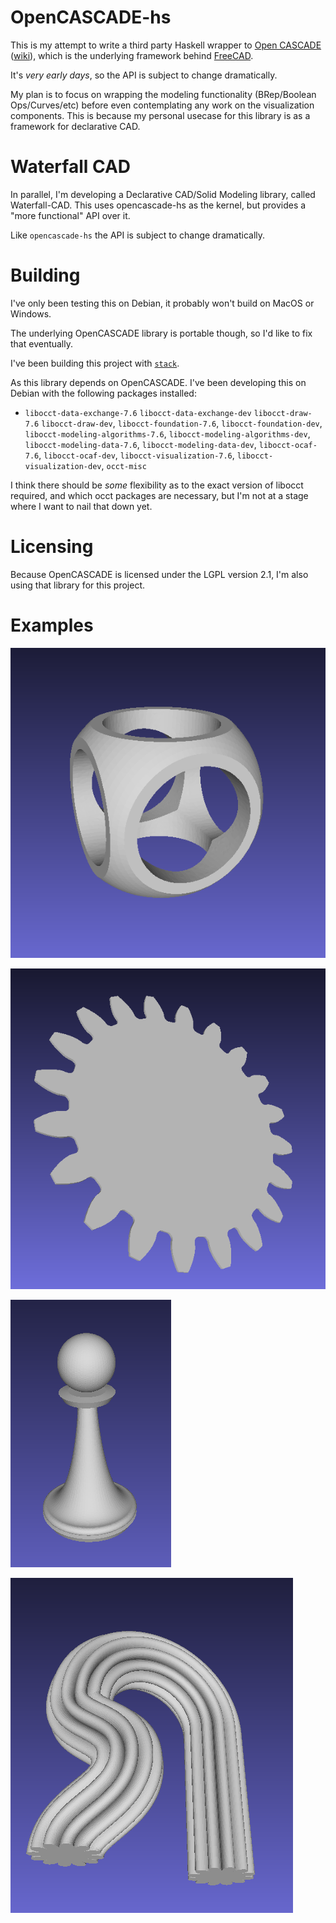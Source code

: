 # OpenCASCADE-hs

This is my attempt to write a third party Haskell wrapper to [Open CASCADE](https://dev.opencascade.org) ([wiki](https://en.wikipedia.org/wiki/Open_Cascade_Technology)), which is the underlying framework behind [FreeCAD](https://www.freecad.org/).

It's _very early days_, so the API is subject to change dramatically.

My plan is to focus on wrapping the modeling functionality (BRep/Boolean Ops/Curves/etc) before even contemplating any work on the visualization components. This is because my personal usecase for this library is as a framework for declarative CAD. 

# Waterfall CAD

In parallel, I'm developing a Declarative CAD/Solid Modeling library, called Waterfall-CAD.
This uses opencascade-hs as the kernel, but provides a "more functional" API over it.

Like `opencascade-hs` the API is subject to change dramatically.

# Building

I've only been testing this on Debian, it probably won't build on MacOS or Windows. 

The underlying OpenCASCADE library is portable though, so I'd like to fix that eventually.

I've been building this project with [`stack`](https://docs.haskellstack.org/en/stable/).

As this library depends on OpenCASCADE. 
I've been developing this on Debian with the following packages installed:

* `libocct-data-exchange-7.6` `libocct-data-exchange-dev` `libocct-draw-7.6` `libocct-draw-dev`, `libocct-foundation-7.6`, `libocct-foundation-dev`, `libocct-modeling-algorithms-7.6`, `libocct-modeling-algorithms-dev`, `libocct-modeling-data-7.6`, `libocct-modeling-data-dev`, `libocct-ocaf-7.6`, `libocct-ocaf-dev`, `libocct-visualization-7.6`, `libocct-visualization-dev`, `occt-misc`

I think there should be _some_ flexibility as to the exact version of libocct required, and which occt packages are necessary, but I'm not at a stage where I want to nail that down yet.


# Licensing

Because OpenCASCADE is licensed under the LGPL version 2.1, I'm also using that library for this project.

# Examples 

[![](images/csg.png)](waterfall-cad-examples/src/CsgExample.hs)

[![](images/gear.png)](waterfall-cad-examples/src/GearExample.hs)

[![](images/revolution.png)](waterfall-cad-examples/src/RevolutionExample.hs)

[![](images/sweep.png)](waterfall-cad-examples/src/SweepExample.hs)
